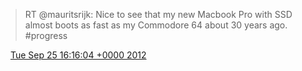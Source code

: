 > RT @mauritsrijk: Nice to see that my new Macbook Pro with SSD almost boots as fast as my Commodore 64 about 30 years ago\. \#progress

<img src="../../media/tweet.ico" width="12" /> [Tue Sep 25 16:16:04 +0000 2012](https://twitter.com/DromerDenker/status/250629755668426752)